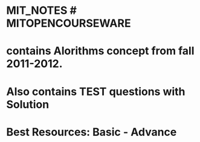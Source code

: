 # MIT_NOTES # MITOPENCOURSEWARE
# contains Alorithms concept from fall 2011-2012.
# Also contains TEST questions with Solution
# Best Resources: Basic - Advance
